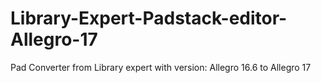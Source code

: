 # Library-Expert-Padstack-editor-Allegro-17
Pad Converter from Library expert with version: Allegro 16.6 to Allegro  17
